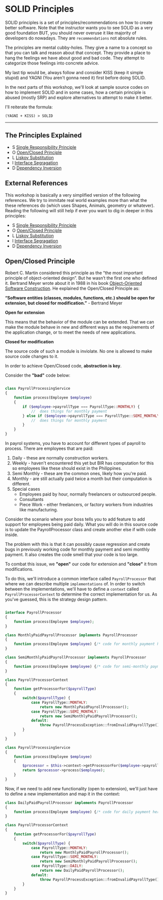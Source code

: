 # SOLID Principles

SOLID principles is a set of principles/recommendations on how to create better software.
Note that the instructor wants you to see SOLID as a very good foundation BUT, you should never overuse it like majority of developers do nowadays. They are `recommendations` not absolute rules.

The principles are mental cubby-holes. They give a name to a concept so that you can talk and reason about that concept. They provide a place to hang the feelings we have about good and bad code. They attempt to categorize those feelings into concrete advice.

My last tip would be, always follow and consider KISS (keep it simple stupid) and YAGNI (You aren't gonna need it) first before doing SOLID.

In the next parts of this workshop, we'll look at sample source codes on how to implement SOLID and in some cases, how a certain principle is abused (mostly SRP) and explore alternatives to attempt to make it better.

I'll reiterate the formula:

```
(YAGNI + KISS) > SOLID
```

<hr>

## The Principles Explained

- S [Single Responsibility Principle](/modules/11.1-srp.md)
- O [Open/Closed Principle]()
- L [Liskov Substitution]()
- I [Interface Segragation]()
- D [Dependency Inversion]()

## External References

This workshop is basically a very simplified version of the following references. We  try to immitate real world examples more than what the these references do (which uses Shapes, Animals, geometry or whatever). Reading the following will still help if ever you want to dig in deeper in this principles:

- S [Single Responsibility Principle](https://web.archive.org/web/20150202200348/http://www.objectmentor.com/resources/articles/srp.pdf)
- O [Open/Closed Principle](https://web.archive.org/web/20150905081105/http://www.objectmentor.com/resources/articles/ocp.pdf)
- L [Liskov Substitution](https://web.archive.org/web/20150905081111/http://www.objectmentor.com/resources/articles/lsp.pdf)
- I [Interface Segragation](https://web.archive.org/web/20150905081110/http://www.objectmentor.com/resources/articles/isp.pdf)
- D [Dependency Inversion](https://web.archive.org/web/20150905081110/http://www.objectmentor.com/resources/articles/isp.pdf)



## Open/Closed Principle

Robert C. Martin considered this principle as the “the most important principle of object-oriented design”. But he wasn’t the first one who defined it. Bertrand Meyer wrote about it in 1988 in his book [Object-Oriented Software Construction](https://en.wikipedia.org/wiki/Object-Oriented_Software_Construction). He explained the Open/Closed Principle as:

__“Software entities (classes, modules, functions, etc.) should be open for extension, but closed for modification.”__ - Bertrand Meyer

__Open for extension__

This means that the behavior of the module can be extended. That we can make
the module behave in new and different ways as the requirements of the application change, or to meet the needs of new applications.

__Closed for modification__

The source code of such a module is inviolate. No one is allowed to make source
code changes to it.

In order to achieve Open/Closed code, __abstraction is key__.

Consider the __"bad"__ code below:

```php

class PayrollProcessingService
{
    function process(Employee $employee)
    {
        if ($employee->payrollType === PayrollType::MONTHLY) {
            //  does things for monthly payment
        } else if ($employee->payrollType === PayrollType::SEMI_MONTHLY) {
            //  does things for monthly payment
        }
    }
}

```

In payrol systems, you have to account for different types of payroll to process. There are employees that are paid:
1. Daily - these are normally construction workers.
2. Weekly - haven't encountered this yet but BIR has computation for this so employees like these should exist in the Philippines.
3. Semi Monthly - these are the common ones, likely how you're paid.
4. Monthly - are still actually paid twice a month but their computation is different.
5. Special cases
    - Employees paid by hour, normally freelancers or outsourced people.
    - Consultants
    - Piece Work - either freelancers, or factory workers from industries like manufacturing.

Consider the scenario where your boss tells you to add feature to add support for employees being paid daily. What you will do in this source code is to update the PayrollProcessor class and create another else if with code inside.

The problem with this is that it can possibly cause regression and create bugs in previously working code for monthly payment and semi monthly payment. It also creates the code smell that your code is too large.

To combat this issue, we __"open"__ our code for extension and __"close"__ it from modifications.

To do this, we'll introduce a common interface called `PayrollProcessor` that where we can describe multiple `implementations` of. In order to switch between the implementations, we'll have to define a `context` called `PayrollProcessorContext` to determine the correct implementation for us. As you've guessed, this is the strategy design pattern.

```php

interface PayrollProcessor
{
    function process(Employee $employee);
}

class MonthlyPaidPayrollProcessor implements PayrollProcessor
{
    function process(Employee $employee) {/* code for monthly payment here ... */}
}

class SemiMonthlyPaidPayrollProcessor implements PayrollProcessor
{
    function process(Employee $employee) {/* code for semi-monthly payment here ... */}
}

class PayrollProcessorContext
{
    function getProcessorFor($payrollType)
    {
        switch($payrollType) {
            case PayrollType::MONTHLY: 
                return new MonthlyPaidPayrollProcessor();
            case PayrollType::SEMI_MONTHLY: 
                return new SemiMonthlyPaidPayrollProcessor();
            default: 
                throw PayrollProcessException::fromInvalidPayrollType();
        }
    }
}

class PayrollProcessingService
{
    function process(Employee $employee)
    {
        $processor = $this->context->getProcessorFor($employee->payrollType);
        return $processor->process($employee);
    }
}
```

Now, if we need to add new functionality (open to extension), we'll just have to define a new implementation and map it in the context:

```php
class DailyPaidPayrollProcessor implements PayrollProcessor
{
    function process(Employee $employee) {/* code for daily payment here ... */}
}

class PayrollProcessorContext
{
    function getProcessorFor($payrollType)
    {
        switch($payrollType) {
            case PayrollType::MONTHLY: 
                return new MonthlyPaidPayrollProcessor();
            case PayrollType::SEMI_MONTHLY: 
                return new SemiMonthlyPaidPayrollProcessor();
            case PayrollType::DAILY: 
                return new DailyPaidPayrollProcessor();
            default: 
                throw PayrollProcessException::fromInvalidPayrollType();
        }
    }
}
```

